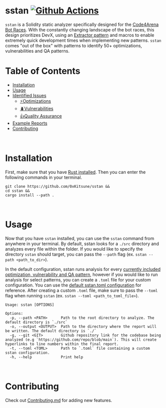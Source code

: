 # sstan [![Github Actions][gha-badge]][gha]
[gha]: https://github.com/0xKitsune/sstan/actions
[gha-badge]: https://github.com/0xKitsune/sstan/actions/workflows/ci.yml/badge.svg

`sstan` is a Solidity static analyzer specifically designed for the [Code4Arena Bot Races](https://code4rena.com/register/bot). With the constantly changing landscape of the bot races, this design prioritizes DevX, using an [Extractor pattern](https://github.com/0xKitsune/sstan/blob/docs/Contributing.md#extractors) and macros to enable extremely quick development times when implementing new patterns. `sstan` comes "out of the box" with patterns to identify 50+ optimizations, vulnerabilities and QA patterns. 

# Table of Contents
- [Installation](#installation)
- [Usage](#usage)
- [Identified Issues](https://github.com/0xKitsune/sstan/tree/main/docs)
  - [⚡Optimizations](https://github.com/0xKitsune/sstan/blob/main/docs/identified-optimizations.md)
  - [🪲Vulnerabilities](https://github.com/0xKitsune/sstan/blob/main/docs/identified-vulnerabilities.md)
  - [👍Quality Assurance](https://github.com/0xKitsune/sstan/blob/main/docs/identified-quality-assurance.md)
- [Example Reports](https://github.com/0xKitsune/sstan-reports)
- [Contributing](https://github.com/0xKitsune/sstan/blob/main/docs/Contributing.md)


&nbsp;
# Installation
First, make sure that you have [Rust installed](https://www.rust-lang.org/tools/install). Then you can enter the following commands in your terminal.

```
git clone https://github.com/0xKitsune/sstan &&
cd sstan &&
cargo install --path .
```

&nbsp;
# Usage
Now that you have `sstan` installed, you can use the `sstan` command from anywhere in your terminal. By default, sstan looks for a `./src` directory and analyzes every file within the folder. If you would like to specify the directory `sstan` should target, you can pass the `--path` flag (ex. `sstan --path <path_to_dir>`). 

In the default configuration, sstan runs analysis for every [currently included optimization, vulnerability and QA pattern](https://github.com/0xKitsune/sstan#currently-identified-optimizations-vulnerabilities-and-qa), however if you would like to run analysis for select patterns, you can create a `.toml` file for your custom configuration.  You can use the [default sstan.toml configuration](https://github.com/0xKitsune/sstan/blob/main/sstan.toml) for reference. After creating a custom `.toml` file, make sure to pass the `--toml` flag when running `sstan` (ex. `sstan --toml <path_to_toml_file>`).

```
Usage: sstan [OPTIONS]

Options:
  -p, --path <PATH>      Path to the root directory to analyze. The default directory is `./src`
  -o, --output <OUTPUT>  Path to the directory where the report will be written. The default directory is `./`
  -g, --git <GIT>        Github repository link for the codebase being analyzed (e.g `https://github.com/repo/blob/main`). This will create hyperlinks to line numbers within the final report.
  -t, --toml <TOML>      Path to `.toml` file containing a custom sstan configuration.
  -h, --help             Print help
```

&nbsp;
# Contributing
Check out [Contributing.md](https://github.com/0xKitsune/sstan/blob/main/docs/Contributing.md) for adding new features.
